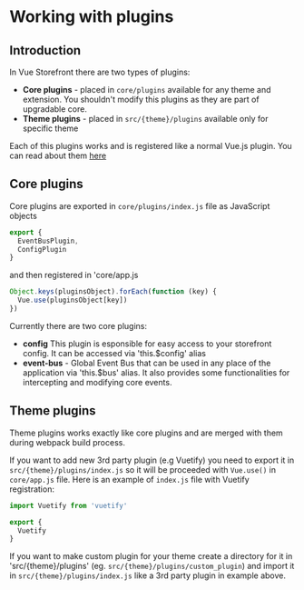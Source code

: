 # Working with plugins
## Introduction
In Vue Storefront there are two types of plugins:
* <b>Core plugins</b> - placed in `core/plugins` available for any theme and extension. You shouldn't modify this plugins as they are part of upgradable core.
* <b>Theme plugins</b> - placed in `src/{theme}/plugins` available only for specific theme

Each of this plugins works and is registered like a normal Vue.js plugin. You can read about them [here](https://vuejs.org/v2/guide/plugins.html)
## Core plugins

Core plugins are exported in `core/plugins/index.js` file as JavaScript objects 
````js
export {
  EventBusPlugin,
  ConfigPlugin
}
````
and then registered in 'core/app.js
````js
Object.keys(pluginsObject).forEach(function (key) {
  Vue.use(pluginsObject[key])
})
````

Currently there are two core plugins:
* <b>config</b> This plugin is esponsible for easy access to your storefront config. It can be accessed via 'this.$config' alias
* <b>event-bus</b> - Global Event Bus that can be used in any place of the application via 'this.$bus' alias. It also provides some functionalities for intercepting and modifying core events.

## Theme plugins

Theme plugins works exactly like core plugins and are merged with them during webpack build process. 

If you want to add new 3rd party plugin (e.g Vuetify) you need to export it in `src/{theme}/plugins/index.js` so it will be proceeded with `Vue.use()` in `core/app.js` file. Here is an example of `index.js` file with Vuetify registration:

````js
import Vuetify from 'vuetify'

export {
  Vuetify
}
 ````
 
 If you want to make custom plugin for your theme create a directory for it in 'src/{theme}/plugins' (eg. `src/{theme}/plugins/custom_plugin`) and import it in `src/{theme}/plugins/index.js` like a 3rd party plugin in example above.

